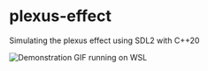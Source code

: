 # plexus-effect
Simulating the plexus effect using SDL2 with C++20

![Demonstration GIF running on WSL](https://i.gyazo.com/d69104c5a6c466f3c869c319f882513d.gif)
